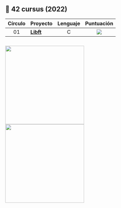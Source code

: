 ## :notebook_with_decorative_cover: 42 cursus (2022)

| Círculo | Proyecto                                                                              |            Lenguaje            |                                Puntuación                                    |
| :----: | :----------------------------------------------------------------------------------- | :----------------------------: | :----------------------------------------------------------------------------: |
|   01   | [**Libft**](https://github.com/albertoclaros/Libft)               |               C                |<a href="#"> <img src="https://img.shields.io/badge/En progreso-orange?style=for-the-badge"></a> |

##
<a href="https://profile.intra.42.fr/users/albclaro"><img src="https://img.shields.io/badge/Perfil de la Intranet-grey?style=for-the-badge&logo=42" width="250"></a>
<br>
<a href="https://profile.intra.42.fr/users/albclaro"><img position="absolute" src="https://www.albertoclaros.es/wp-content/uploads/skills-1.png" width="250px"></a>
